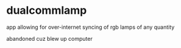 # dualcommlamp
app allowing for over-internet syncing of rgb lamps of any quantity

abandoned cuz blew up computer
